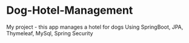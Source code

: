 # Dog-Hotel-Management
My project  -  this app manages a hotel for dogs
Using SpringBoot, JPA, Thymeleaf, MySql, Spring Security
